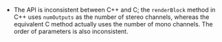 - The API is inconsistent between C++ and C; the `renderBlock` method in C++ uses `numOutputs` as the number of stereo channels, whereas the equivalent C method actually uses the number of mono channels. The order of parameters is also inconsistent.